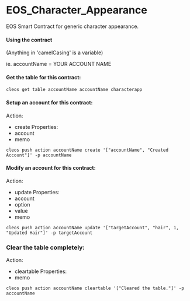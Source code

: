 # EOS_Character_Appearance
EOS Smart Contract for generic character appearance.

#### Using the contract
(Anything in 'camelCasing' is a variable)

ie. accountName = YOUR ACCOUNT NAME

#### Get the table for this contract:
```
cleos get table accountName accountName characterapp
```

#### Setup an account for this contract:
Action:
* create
Properties:
* account
* memo
```
cleos push action accountName create '["accountName", "Created Account"]' -p accountName
```

#### Modify an account for this contract:
Action:
* update
Properties:
* account
* option
* value
* memo

```
cleos push action accountName update '["targetAccount", "hair", 1, "Updated Hair"]' -p targetAccount
```

### Clear the table completely:
Action:
* cleartable
Properties:
* memo
```
cleos push action accountName cleartable '["Cleared the table."]' -p accountName
```

